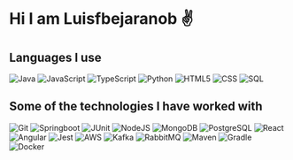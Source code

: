 # Hi I am Luisfbejaranob ✌️

## Languages I use

![Java](https://img.shields.io/badge/-Java-000000?style=flat&logo=java)
![JavaScript](https://img.shields.io/badge/-JavaScript-000000?style=flat&logo=javascript)
![TypeScript](https://img.shields.io/badge/-TypeScript-000000?style=flat&logo=typescript)
![Python](https://img.shields.io/badge/-Python-000000?style=flat&logo=python)
![HTML5](https://img.shields.io/badge/-HTML5-000000?style=flat&logo=html5)
![CSS](https://img.shields.io/badge/-CSS-000000?style=flat&logo=css)
![SQL](https://img.shields.io/badge/-SQL-000000?style=flat&logo=sql)

## Some of the technologies I have worked with

![Git](https://img.shields.io/badge/-Git-000000?style=flat&logo=git)
![Springboot](https://img.shields.io/badge/-Springboot-000000?style=flat&logo=springboot)
![JUnit](https://img.shields.io/badge/-JUnit-000000?style=flat&logo=junit5)
![NodeJS](https://img.shields.io/badge/-NodeJS-000000?style=flat&logo=node.js)
![MongoDB](https://img.shields.io/badge/-MongoDB-000000?style=flat&logo=mongodb)
![PostgreSQL](https://img.shields.io/badge/-PostgreSQL-000000?style=flat&logo=postgresql)
![React](https://img.shields.io/badge/-React-000000?style=flat&logo=React)
![Angular](https://img.shields.io/badge/-Angular-000000?style=flat&logo=angular&logoColor=cc0e00)
![Jest](https://img.shields.io/badge/-Jest-000000?style=flat&logo=jest)
![AWS](https://img.shields.io/badge/-AWS-000000?style=flat&logo=amazonwebservices)
![Kafka](https://img.shields.io/badge/-Kafka-000000?style=flat&logo=apache-kafka)
![RabbitMQ](https://img.shields.io/badge/-RabbitMQ-000000?style=flat&logo=rabbitmq)
![Maven](https://img.shields.io/badge/-Maven-000000?style=flat&logo=apachemaven)
![Gradle](https://img.shields.io/badge/-Gradle-000000?style=flat&logo=gradle)
![Docker](https://img.shields.io/badge/-Docker-000000?style=flat&logo=docker)

<!--
**luisfbejaranob27/luisfbejaranob27** is a ✨ _special_ ✨ repository because its `README.md` (this file) appears on your GitHub profile.

Here are some ideas to get you started:

- 🔭 I’m currently working on ...
- 🌱 I’m currently learning ...
- 👯 I’m looking to collaborate on ...
- 🤔 I’m looking for help with ...
- 💬 Ask me about ...
- 📫 How to reach me: ...
- 😄 Pronouns: ...
- ⚡ Fun fact: ...
-->
